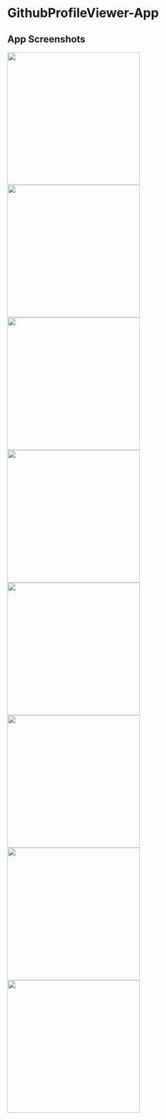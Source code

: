 # GithubProfileViewer-App


<h2> App Screenshots </h2>
<img src="https://github.com/erhansennx/GithubProfileViewer-App/assets/77855407/1d2152a1-8503-4d18-88a1-737e6335243e" width=300>
<img src="https://github.com/erhansennx/GithubProfileViewer-App/assets/77855407/31b7cd02-7416-44d1-a37e-05d3aeee605f" width=300>
<img src="https://github.com/erhansennx/GithubProfileViewer-App/assets/77855407/c4a999f2-0561-4e40-a512-1bfafbcf6b0e" width=300>
<img src="https://github.com/erhansennx/GithubProfileViewer-App/assets/77855407/4ac22ced-4b97-4806-a4ec-001fba373a80" width=300>
<img src="https://github.com/erhansennx/GithubProfileViewer-App/assets/77855407/95f1c65e-f304-465c-b981-25db7988ae36" width=300>
<img src="https://github.com/erhansennx/GithubProfileViewer-App/assets/77855407/f1af9627-fdd7-4ccf-9ed6-03ce298bd875" width=300>
<img src="https://github.com/erhansennx/GithubProfileViewer-App/assets/77855407/6a778e0a-425b-418a-a23d-c6d38ffce030" width=300>
<img src="https://github.com/erhansennx/GithubProfileViewer-App/assets/77855407/b0b7504d-5b43-42e5-a3f0-b71d651ffe93" width=300>
